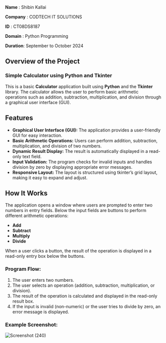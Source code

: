 **Name**    : Shibin Kallai

**Company** : CODTECH IT SOLUTIONS

**ID**      : CT08DS8187

**Domain**  : Python Programming

**Duration**: September to October 2024


## Overview of the Project

### Simple Calculator using Python and Tkinter
This is a basic **Calculator** application built using **Python** and the **Tkinter** library. The calculator allows the user to perform basic arithmetic operations such as addition, subtraction, multiplication, and division through a graphical user interface (GUI).

## Features

- **Graphical User Interface (GUI):** The application provides a user-friendly GUI for easy interaction.
- **Basic Arithmetic Operations:** Users can perform addition, subtraction, multiplication, and division of two numbers.
- **Dynamic Result Display:** The result is automatically displayed in a read-only text field.
- **Input Validation:** The program checks for invalid inputs and handles division by zero by displaying appropriate error messages.
- **Responsive Layout:** The layout is structured using tkinter’s grid layout, making it easy to expand and adjust.

## How It Works

The application opens a window where users are prompted to enter two numbers in entry fields. Below the input fields are buttons to perform different arithmetic operations:

- **Add**
- **Subtract**
- **Multiply**
- **Divide**

When a user clicks a button, the result of the operation is displayed in a read-only entry box below the buttons.

### Program Flow:
1. The user enters two numbers.
2. The user selects an operation (addition, subtraction, multiplication, or division).
3. The result of the operation is calculated and displayed in the read-only result box.
4. If the input is invalid (non-numeric) or the user tries to divide by zero, an error message is displayed.

### Example Screenshot:
![Screenshot (240)](https://github.com/user-attachments/assets/6612b0ae-76f7-40c6-bf92-5143f46d5394)

